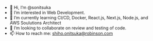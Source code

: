 - 👋 Hi, I’m @sonitsuka
- 👀 I’m interested in Web Development. 
- 🌱 I’m currently learning CI/CD, Docker, React.js, Next.js, Node.js, and AWS Soulutions Architect
- 💞️ I’m looking to collaborate on review and testing of code. 
- 📫 How to reach me: shiho.onitsuka@robinson.com

<!---
sonitsuka/sonitsuka is a ✨ special ✨ repository because its `README.md` (this file) appears on your GitHub profile.
You can click the Preview link to take a look at your changes.
--->
